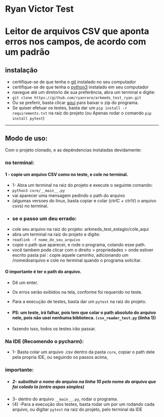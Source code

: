 # Ryan Victor Test
# Leitor de arquivos CSV que aponta erros nos campos, de acordo com um padrão

## instalação

- certifique-se de que tenha o [git](https://git-scm.com/book/en/v2/Getting-Started-Installing-Git) instalado no seu computador
- certifique-se de que tenha o [python3](https://www.python.org/downloads/) instalado em seu computador
- navegue até um diretorio de sua preferência, abra um terminal e digite:
- `git clone https://github.com/ryanrare/arkmeds_test_ryan.git`
- Ou se preferir, basta clicar [aqui](https://github.com/ryanrare/arkmeds_test_ryan/archive/refs/heads/main.zip) para baixar o zip do programa.
- Se quiser efetuar os testes, basta dar um `pip install -r requirements.txt` na raiz do projeto
  (ou Apenas rodar o comando `pip install pytest`)

---

## Modo de uso:
Com o projeto clonado, e as depêndencias instaladas devidamente:
### no terminal:

#### 1 - copie um arquivo CSV como no teste, e cole no terminal.
- 1- Abra um terminal na raiz do projeto e execute o seguinte comando:
- `python3 core/__main__.py`
- vai aparecer uma mensagem pedindo o path do arquivo
- (algumas versoes do linux, basta copiar e colar (ctrlC + ctrlV) o arquivo csvs) no terminal.
- ### se o passo um deu errado:
- cole seu arquivo na raiz do projeto: arkmeds_test_estagio/cole_aqui
- abra um terminal na raiz do projeto e digite:
- `readlink -f nome_do_seu_arquivo`
- copie o path que aparecer, e rode o programa, colando esse path.
- você tambem pode clicar com o direito > propriedades > onde estiver escrito pasta pai : copie aquele caminho, adicionando um /nomedoarquivo e cole no terminal quando o programa solicitar.
#### O importante é ter o path do arquivo.
- Dê um enter.
- Os erros serão exibidos na tela, conforme foi requerido no teste.

- Para a execução de testes, basta dar um `pytest` na raiz do projeto.
- #### PS: um teste, irá falhar, pois tem que colar o path absoluto do arquivo nele, pois não usei nenhuma biblioteca. `(csv_reader_test.py` (linha 1)) 
- fazendo isso, todos os testes irão passar.

### Na IDE (Recomendo o pycharm):
- 1- Basta colar um arquivo .csv dentro da pasta `core`, copiar o path dele pela propria IDE, ou seguindo os passos acima,

### importante:
- ##### 2- substituir o nome do arquivo na linha 10 pelo nome do arquivo que foi colado la (entre aspas simples)
- 3- dentro do arquivo `__main__.py`, rodar o programa.
- (4) -Para a execução dos testes, basta rodar um por um rodando cada arquivo, ou digitar `pytest` na raiz do projeto, pelo terminal da IDE